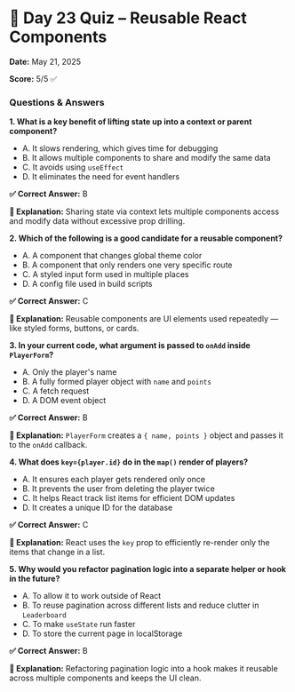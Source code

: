 # 📘 Day 23 Quiz – Reusable React Components

**Date:** May 21, 2025

**Score:** 5/5 ✅


### Questions & Answers

**1. What is a key benefit of lifting state up into a context or parent component?**

- A. It slows rendering, which gives time for debugging
- B. It allows multiple components to share and modify the same data
- C. It avoids using `useEffect`
- D. It eliminates the need for event handlers

**✅ Correct Answer:** B

**💬 Explanation:** Sharing state via context lets multiple components access and modify data without excessive prop drilling.


**2. Which of the following is a good candidate for a reusable component?**

- A. A component that changes global theme color
- B. A component that only renders one very specific route
- C. A styled input form used in multiple places
- D. A config file used in build scripts

**✅ Correct Answer:** C

**💬 Explanation:** Reusable components are UI elements used repeatedly — like styled forms, buttons, or cards.


**3. In your current code, what argument is passed to `onAdd` inside `PlayerForm`?**

- A. Only the player's name
- B. A fully formed player object with `name` and `points`
- C. A fetch request
- D. A DOM event object

**✅ Correct Answer:** B

**💬 Explanation:** `PlayerForm` creates a `{ name, points }` object and passes it to the `onAdd` callback.


**4. What does `key={player.id}` do in the `map()` render of players?**

- A. It ensures each player gets rendered only once
- B. It prevents the user from deleting the player twice
- C. It helps React track list items for efficient DOM updates
- D. It creates a unique ID for the database

**✅ Correct Answer:** C

**💬 Explanation:** React uses the `key` prop to efficiently re-render only the items that change in a list.


**5. Why would you refactor pagination logic into a separate helper or hook in the future?**

- A. To allow it to work outside of React
- B. To reuse pagination across different lists and reduce clutter in `Leaderboard`
- C. To make `useState` run faster
- D. To store the current page in localStorage

**✅ Correct Answer:** B

**💬 Explanation:** Refactoring pagination logic into a hook makes it reusable across multiple components and keeps the UI clean.

